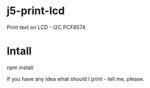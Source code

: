# j5-print-lcd
Print text on LCD - I2C PCF8574

# Intall
npm install

If you have any idea what should I print - tell me, please.
